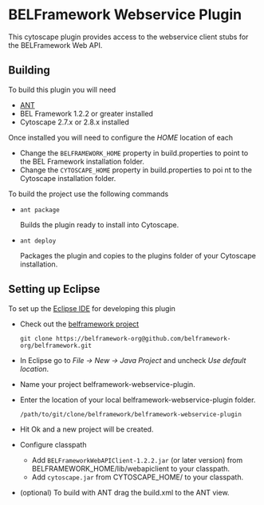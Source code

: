 BELFramework Webservice Plugin
==============================

This cytoscape plugin provides access to the webservice client stubs for the BELFramework Web API.

Building
--------

To build this plugin you will need

-   [ANT](http://ant.apache.org/)
-   BEL Framework 1.2.2 or greater installed
-   Cytoscape 2.7.x or 2.8.x installed

Once installed you will need to configure the *HOME* location of each

-   Change the `BELFRAMEWORK_HOME` property in build.properties to point to the BEL Framework installation folder.
-   Change the `CYTOSCAPE_HOME` property in build.properties to poi nt to the Cytoscape installation folder.

To build the project use the following commands

-   `ant package`

    Builds the plugin ready to install into Cytoscape.

-   `ant deploy`

    Packages the plugin and copies to the plugins folder of your Cytoscape installation.


Setting up Eclipse
------------------

To set up the [Eclipse IDE](http://www.eclipse.org/) for developing this plugin

-   Check out the [belframework project](https://belframework-org@github.com/belframework-org/belframework.git)

    `git clone https://belframework-org@github.com/belframework-org/belframework.git`

-   In Eclipse go to *File -> New -> Java Project* and uncheck *Use default location*.

-   Name your project belframework-webservice-plugin.

-   Enter the location of your local belframework-webservice-plugin folder.

    `/path/to/git/clone/belframework/belframework-webservice-plugin`

-   Hit Ok and a new project will be created.

-   Configure classpath

    -   Add `BELFrameworkWebAPIClient-1.2.2.jar` (or later version) from BELFRAMEWORK_HOME/lib/webapiclient to your classpath.
    -   Add `cytoscape.jar` from CYTOSCAPE_HOME/ to your classpath.

-   (optional) To build with ANT drag the build.xml to the ANT view.
